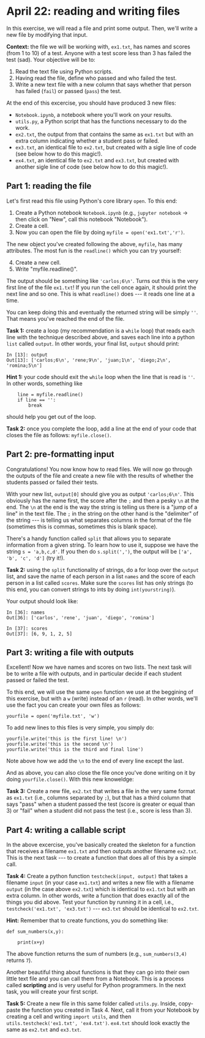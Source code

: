 # April 22: reading and writing files

In this exercise, we will read a file and print some output. Then, we'll write a new file by modifying that input. 

**Context:** the file we will be working with, `ex1.txt`, has names and scores (from 1 to 10) of a test. Anyone with a test score less than 3 has failed the test (sad). Your objective will be to:

1. Read the text file using Python scripts.
2. Having read the file, define who passed and who failed the test.
3. Write a new text file with a new column that says whether that person has failed (`fail`) or passed (`pass`) the test.

At the end of this excercise, you should have produced 3 new files:

- `Notebook.ipynb`, a notebook where you'll work on your results.
- `utils.py`, a Python script that has the functions necessary to do the work.
- `ex2.txt`, the output from that contains the same as `ex1.txt` but with an extra column indicating whether a student pass or failed.
- `ex3.txt`, an identical file to `ex2.txt`, but created with a sigle line of code (see below how to do this magic!).
- `ex4.txt`, an identical file to `ex2.txt` and `ex3.txt`, but created with another sigle line of code (see below how to do this magic!).

## Part 1: reading the file

Let's first read this file using Python's core library `open`. To this end:

1. Create a Python notebook `Notebook.ipynb` (e.g., `jupyter notebook` -> then click on "New", call this notebook "Notebook").
2. Create a cell.
3. Now you can open the file by doing `myfile = open('ex1.txt','r')`.

The new object you've created following the above, `myfile`, has many attributes. The most fun is the `readline()` which you can try yourself:

4. Create a new cell.
5. Write "myfile.readline()".

The output should be something like `'carlos;6\n'`. Turns out this is the very first line of the file `ex1.txt`! If you run the cell once again, it should print the next line and so one. This is what `readline()` does --- it reads one line at a time.

You can keep doing this and eventually the returned string will be simply `''`. That means you've reached the end of the file.


**Task 1:** create a loop (my recommendation is a `while` loop) that reads each line with the technique described above, and saves each line into a python `list` called `output`. In other words, your final list, `output` should print:

```
In [13]: output
Out[13]: ['carlos;6\n', 'rene;9\n', 'juan;1\n', 'diego;2\n', 'romina;5\n']
```

**Hint 1:** your code should exit the `while` loop when the line that is read is `''`. In other words, something like

```
    line = myfile.readline()
    if line == '':
        break
```
should help you get out of the loop.

**Task 2:** once you complete the loop, add a line at the end of your code that closes the file as follows: `myfile.close()`.

## Part 2: pre-formatting input

Congratulations! You now know how to read files. We will now go through the outputs of the file and create a new file with the results of whether the students passed or failed their tests.

With your new list, `output[0]` should give you as output `'carlos;6\n'`. This obviously has the name first, the score after the `;` and then a pesky `\n` at the end. The `\n` at the end is the way the string is telling us there is a "jump of a line" in the text file. The `;` in the string on the other hand is the "delimiter" of the string --- is telling us what separates columns in the format of the file (sometimes this is commas, sometimes this is blank space).

There's a handy function called `split` that allows you to separate information from a given string. To learn how to use it, suppose we have the string `s = 'a,b,c,d'`. If you then do `s.split(',')`, the output will be `['a', 'b', 'c', 'd']` (try it!).

**Task 2:** using the `split` functionality of strings, do a for loop over the `output` list, and save the name of each person in a list `names` and the score of each person in a list called `scores`. Make sure the `scores` list has only strings (to this end, you can convert strings to ints by doing `int(yourstring)`).

Your output should look like:

```
In [36]: names
Out[36]: ['carlos', 'rene', 'juan', 'diego', 'romina']

In [37]: scores
Out[37]: [6, 9, 1, 2, 5]
```

## Part 3: writing a file with outputs

Excellent! Now we have names and scores on two lists. The next task will be to write a file with outputs, and in particular decide if each student passed or failed the test. 

To this end, we will use the same `open` function we use at the beggining of this exercise, but with a `w` (write) instead of an `r` (read). In other words, we'll use the fact you can create your own files as follows:

```
yourfile = open('myfile.txt', 'w')
```

To add new lines to this files is very simple, you simply do:
```
yourfile.write('this is the first line! \n')
yourfile.write('this is the second \n')
yourfile.write('this is the third and final line')
```
Note above how we add the `\n` to the end of every line except the last.

And as above, you can also close the file once you've done writing on it by doing `yourfile.close()`. With this new knoweldge:

**Task 3:** Create a new file, `ex2.txt` that writes a file in the very same format as `ex1.txt` (i.e., columns separated by `;`), but that has a third column that says "pass" when a student passed the test (score is greater or equal than 3) or "fail" when a student did not pass the test (i.e., score is less than 3).

## Part 4: writing a callable script

In the above excercise, you've basically created the skeleton for a function that receives a filename `ex1.txt` and then outputs another filename `ex2.txt`. This is the next task --- to create a function that does all of this by a simple call.

**Task 4:** Create a python function `testcheck(input, output)` that takes a filename `input` (in your case `ex1.txt`) and writes a new file with a filename `output` (in the case above `ex2.txt`) which is identical to `ex1.txt` but with an extra column. In other words, write a function that does exactly all of the things you did above. Test your function by running it in a cell, i.e., `testcheck('ex1.txt', 'ex3.txt')` --- `ex3.txt` should be identical to `ex2.txt`.

**Hint:** Remember that to create functions, you do something like:

```
def sum_numbers(x,y):

    print(x+y)
```

The above function returns the sum of numbers (e.g., `sum_numbers(3,4)` returns `7`).

Another beautiful thing about functions is that they can go into their own little text file and you can call them from a Notebook. This is a process called **scripting** and is very useful for Python programmers. In the next task, you will create your first script.

**Task 5:** Create a new file in this same folder called `utils.py`. Inside, copy-paste the function you created in Task 4. Next, call it from your Notebook by creating a cell and writing `import utils`, and then `utils.testcheck('ex1.txt', 'ex4.txt')`. `ex4.txt` should look exactly the same as `ex2.txt` and `ex3.txt`.
